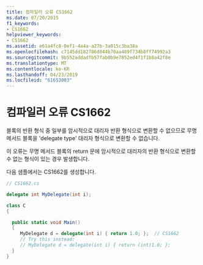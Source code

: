 ```yaml
---
title: 컴파일러 오류 CS1662
ms.date: 07/20/2015
f1_keywords:
- CS1662
helpviewer_keywords:
- CS1662
ms.assetid: e61a4fc8-0ef1-4a4a-a27b-3a015c3ba38a
ms.openlocfilehash: c7145dd182786d044b70aa489f734b8ff74992a3
ms.sourcegitcommit: 9b552addadfb57fab0b9e7852ed4f1f1b8a42f8e
ms.translationtype: MT
ms.contentlocale: ko-KR
ms.lasthandoff: 04/23/2019
ms.locfileid: "61653003"
---
```

# <a name="compiler-error-cs1662"></a>컴파일러 오류 CS1662

블록의 반환 형식 중 일부를 암시적으로 대리자 반환 형식으로 변환할 수 없으므로 무명 메서드 블록을 'delegate type' 대리자 형식으로 변환할 수 없습니다.

이 오류는 무명 메서드 블록의 return 문에 암시적으로 대리자의 반환 형식으로 변환할 수 없는 형식이 있는 경우 발생합니다.

다음 샘플에서는 CS1662를 생성합니다.

```csharp
// CS1662.cs

delegate int MyDelegate(int i);

class C
{

  public static void Main()
  {
     MyDelegate d = delegate(int i) { return 1.0; };  // CS1662
     // Try this instead:
     // MyDelegate d = delegate(int i) { return (int)1.0; };
  }
}
```
